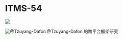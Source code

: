 # ITMS-54

[![](https://img.shields.io/badge/ITMS--54-%E8%B7%A8%E5%B9%B3%E5%8F%B0%E6%A1%86%E6%9E%B6%E7%A0%94%E7%A9%B6-blue?logo=jira)](https://zerozero.atlassian.net/browse/ITMS-54)

<img src="https://avatars.githubusercontent.com/u/103104204?v=4" alt="@Tzuyang-Dafon" style="max-height: 2rem"/> @Tzuyang-Dafon 的跨平台框架研究
